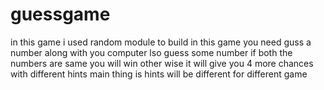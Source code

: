 # guessgame
in this game i used random module to build
in this game you need guss a number along with you computer lso guess some number
if both the numbers are same you will win
other wise it will give you 4 more chances with different hints
main thing is hints will be different for different game 
